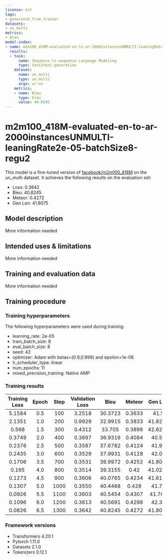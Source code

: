 ```yaml
---
license: mit
tags:
- generated_from_trainer
datasets:
- un_multi
metrics:
- bleu
model-index:
- name: m2m100_418M-evaluated-en-to-ar-2000instancesUNMULTI-leaningRate2e-05-batchSize8-regu2
  results:
  - task:
      name: Sequence-to-sequence Language Modeling
      type: text2text-generation
    dataset:
      name: un_multi
      type: un_multi
      args: ar-en
    metrics:
    - name: Bleu
      type: bleu
      value: 40.8245
---
```


<!-- This model card has been generated automatically according to the information the Trainer had access to. You
should probably proofread and complete it, then remove this comment. -->

# m2m100_418M-evaluated-en-to-ar-2000instancesUNMULTI-leaningRate2e-05-batchSize8-regu2

This model is a fine-tuned version of [facebook/m2m100_418M](https://huggingface.co/facebook/m2m100_418M) on the un_multi dataset.
It achieves the following results on the evaluation set:
- Loss: 0.3642
- Bleu: 40.8245
- Meteor: 0.4272
- Gen Len: 41.8075

## Model description

More information needed

## Intended uses & limitations

More information needed

## Training and evaluation data

More information needed

## Training procedure

### Training hyperparameters

The following hyperparameters were used during training:
- learning_rate: 2e-05
- train_batch_size: 8
- eval_batch_size: 8
- seed: 42
- optimizer: Adam with betas=(0.9,0.999) and epsilon=1e-08
- lr_scheduler_type: linear
- num_epochs: 11
- mixed_precision_training: Native AMP

### Training results

| Training Loss | Epoch | Step | Validation Loss | Bleu    | Meteor | Gen Len |
|:-------------:|:-----:|:----:|:---------------:|:-------:|:------:|:-------:|
| 5.1584        | 0.5   | 100  | 3.2518          | 30.3723 | 0.3633 | 41.5    |
| 2.1351        | 1.0   | 200  | 0.9929          | 32.9915 | 0.3833 | 41.8225 |
| 0.568         | 1.5   | 300  | 0.4312          | 33.705  | 0.3896 | 42.6225 |
| 0.3749        | 2.0   | 400  | 0.3697          | 36.9316 | 0.4084 | 40.57   |
| 0.2376        | 2.5   | 500  | 0.3587          | 37.6782 | 0.4124 | 41.99   |
| 0.2435        | 3.0   | 600  | 0.3529          | 37.9931 | 0.4128 | 42.02   |
| 0.1706        | 3.5   | 700  | 0.3531          | 39.9972 | 0.4252 | 41.8025 |
| 0.165         | 4.0   | 800  | 0.3514          | 39.3155 | 0.42   | 41.0275 |
| 0.1273        | 4.5   | 900  | 0.3606          | 40.0765 | 0.4234 | 41.6175 |
| 0.1307        | 5.0   | 1000 | 0.3550          | 40.4468 | 0.428  | 41.72   |
| 0.0926        | 5.5   | 1100 | 0.3603          | 40.5454 | 0.4307 | 41.765  |
| 0.1096        | 6.0   | 1200 | 0.3613          | 40.5691 | 0.4298 | 42.31   |
| 0.0826        | 6.5   | 1300 | 0.3642          | 40.8245 | 0.4272 | 41.8075 |


### Framework versions

- Transformers 4.20.1
- Pytorch 1.11.0
- Datasets 2.1.0
- Tokenizers 0.12.1
